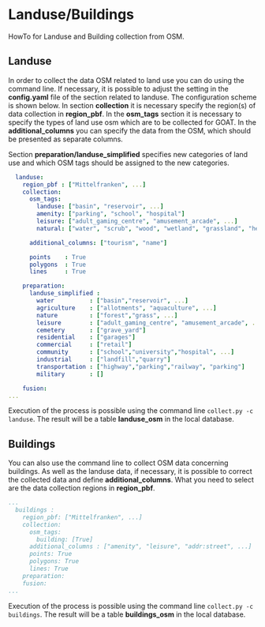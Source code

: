# Landuse/Buildings
HowTo for Landuse and Building collection from OSM. 

## Landuse

In order to collect the data OSM related to land use you can do using the command line. If necessary, it is possible to adjust the setting in the **config.yaml** file of the section related to landuse. The configuration scheme is shown below. In section **collection** it is necessary specify the region(s) of data collection in **region_pbf**. In the **osm_tags** section it is necessary to specify the types of land use osm which are to be collected for GOAT. In the **additional_columns** you can specify the data from the OSM, which should be presented as separate columns.

Section **preparation/landuse_simplified** specifies new categories of land use and which OSM tags should be assigned to the new categories.

```yaml
  landuse:
    region_pbf : ["Mittelfranken", ...]
    collection:
      osm_tags:
        landuse: ["basin", "reservoir", ...] 
        amenity: ["parking", "school", "hospital"]
        leisure: ["adult_gaming_centre", "amusement_arcade", ...]
        natural: ["water", "scrub", "wood", "wetland", "grassland", "heath"]

      additional_columns: ["tourism", "name"]

      points    : True
      polygons  : True
      lines     : True

    preparation:
      landuse_simplified : 
        water          : ["basin","reservoir", ...]
        agriculture    : ["allotments", "aquaculture", ...]
        nature         : ["forest","grass", ...]
        leisure        : ["adult_gaming_centre", "amusement_arcade", ...]
        cemetery       : ["grave_yard"]
        residential    : ["garages"]
        commercial     : ["retail"]
        community      : ["school","university","hospital", ...]
        industrial     : ["landfill","quarry"]
        transportation : ["highway","parking","railway", "parking"]
        military       : []

    fusion: 
...  
```
Execution of the process is possible using the command line `collect.py -c landuse`. The result will be a table **landuse_osm** in the local database.

## Buildings

You can also use the command line to collect OSM data concerning buildings. As well as the landuse data, if necessary, it is possible to correct the collected data and define **additional_columns**. What you need to select are the data collection regions in **region_pbf**.

```yaml
...
  buildings :
    region_pbf: ["Mittelfranken", ...]
    collection:
      osm_tags: 
        building: [True]
      additional_columns : ["amenity", "leisure", "addr:street", ...]
      points: True
      polygons: True
      lines: True
    preparation:
    fusion:
...  
```
Execution of the process is possible using the command line `collect.py -c buildings`. The result will be a table **buildings_osm** in the local database.

